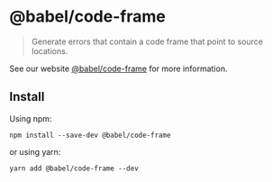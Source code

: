 # @babel/code-frame

> Generate errors that contain a code frame that point to source locations.

See our website [@babel/code-frame](https://babeljs.io/docs/en/babel-code-frame) for more information.

## Install

Using npm:

```
npm install --save-dev @babel/code-frame
```

or using yarn:

```
yarn add @babel/code-frame --dev
```
